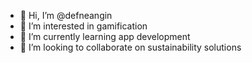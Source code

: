 - 👋 Hi, I’m @defneangin
- 👀 I’m interested in gamification
- 🌱 I’m currently learning app development
- 💞️ I’m looking to collaborate on sustainability solutions


<!---
defneangin/defneangin is a ✨ special ✨ repository because its `README.md` (this file) appears on your GitHub profile.
You can click the Preview link to take a look at your changes.
--->
